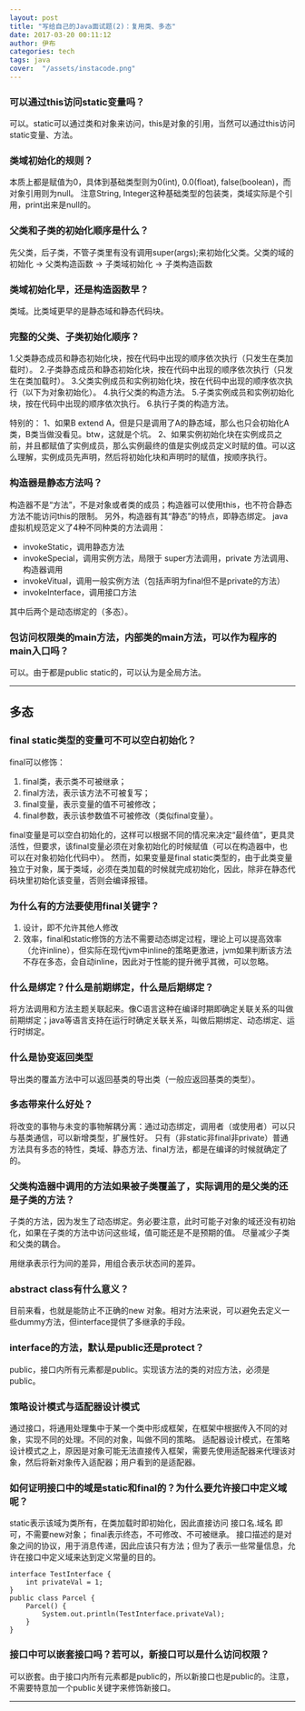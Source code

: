 ```yaml
---
layout: post
title: "写给自己的Java面试题(2)：复用类、多态"
date: 2017-03-20 00:11:12
author: 伊布
categories: tech
tags: java
cover:  "/assets/instacode.png"
---
```



### 可以通过this访问static变量吗？

可以。static可以通过类和对象来访问，this是对象的引用，当然可以通过this访问static变量、方法。

### 类域初始化的规则？

本质上都是赋值为0，具体到基础类型则为0(int), 0.0(float), false(boolean)，而对象引用则为null。
注意String, Integer这种基础类型的包装类，类域实际是个引用，print出来是null的。

### 父类和子类的初始化顺序是什么？

先父类，后子类，不管子类里有没有调用super(args);来初始化父类。父类的域的初始化 -> 父类构造函数 -> 子类域初始化 -> 子类构造函数

### 类域初始化早，还是构造函数早？

类域。比类域更早的是静态域和静态代码块。

### 完整的父类、子类初始化顺序？

1.父类静态成员和静态初始化块，按在代码中出现的顺序依次执行（只发生在类加载时）。
2.子类静态成员和静态初始化块，按在代码中出现的顺序依次执行（只发生在类加载时）。
3.父类实例成员和实例初始化块，按在代码中出现的顺序依次执行（以下为对象初始化）。
4.执行父类的构造方法。
5.子类实例成员和实例初始化块，按在代码中出现的顺序依次执行。
6.执行子类的构造方法。

特别的：
1、如果B extend A，但是只是调用了A的静态域，那么也只会初始化A类，B类当做没看见。btw，这就是个坑。
2、如果实例初始化块在实例成员之前，并且都赋值了实例成员，那么实例最终的值是实例成员定义时赋的值。可以这么理解，实例成员先声明，然后将初始化块和声明时的赋值，按顺序执行。

### 构造器是静态方法吗？

构造器不是“方法”，不是对象或者类的成员；构造器可以使用this，也不符合静态方法不能访问this的限制。
另外，构造器有其“静态”的特点，即静态绑定。
java虚拟机规范定义了4种不同种类的方法调用：

- invokeStatic，调用静态方法
- invokeSpecial，调用实例方法，局限于 super方法调用，private 方法调用、构造器调用
- invokeVitual，调用一般实例方法（包括声明为final但不是private的方法）
- invokeInterface，调用接口方法

其中后两个是动态绑定的（多态）。

### 包访问权限类的main方法，内部类的main方法，可以作为程序的main入口吗？
可以。由于都是public static的，可以认为是全局方法。

---
 多态
---
### final static类型的变量可不可以空白初始化？
final可以修饰：

1. final类，表示类不可被继承；
2. final方法，表示该方法不可被复写；
3. final变量，表示变量的值不可被修改；
4. final参数，表示该参数值不可被修改（类似final变量）。

final变量是可以空白初始化的，这样可以根据不同的情况来决定“最终值”，更具灵活性，但要求，该final变量必须在对象初始化的时候赋值（可以在构造器中，也可以在对象初始化代码中）。
然而，如果变量是final static类型的，由于此类变量独立于对象，属于类域，必须在类加载的时候就完成初始化，因此，除非在静态代码块里初始化该变量，否则会编译报错。

### 为什么有的方法要使用final关键字？
1. 设计，即不允许其他人修改
2. 效率，final和static修饰的方法不需要动态绑定过程，理论上可以提高效率（允许inline），但实际在现代jvm中inline的策略更激进，jvm如果判断该方法不存在多态，会自动inline，因此对于性能的提升微乎其微，可以忽略。

### 什么是绑定？什么是前期绑定，什么是后期绑定？
将方法调用和方法主题关联起来。像C语言这种在编译时期即确定关联关系的叫做前期绑定；java等语言支持在运行时确定关联关系，叫做后期绑定、动态绑定、运行时绑定。

### 什么是协变返回类型
导出类的覆盖方法中可以返回基类的导出类（一般应返回基类的类型）。

### 多态带来什么好处？
将改变的事物与未变的事物解耦分离：通过动态绑定，调用者（或使用者）可以只与基类通信，可以新增类型，扩展性好。
只有（非static非final非private）普通方法具有多态的特性，类域、静态方法、final方法，都是在编译的时候就确定了的。

### 父类构造器中调用的方法如果被子类覆盖了，实际调用的是父类的还是子类的方法？
子类的方法，因为发生了动态绑定。务必要注意，此时可能子对象的域还没有初始化，如果在子类的方法中访问这些域，值可能还是不是预期的值。
尽量减少子类和父类的耦合。

用继承表示行为间的差异，用组合表示状态间的差异。

### abstract class有什么意义？
目前来看，也就是能防止不正确的new 对象。相对方法来说，可以避免去定义一些dummy方法，但interface提供了多继承的手段。

### interface的方法，默认是public还是protect？
public，接口内所有元素都是public。实现该方法的类的对应方法，必须是public。

### 策略设计模式与适配器设计模式
通过接口，将通用处理集中于某一个类中形成框架，在框架中根据传入不同的对象，实现不同的处理。不同的对象，叫做不同的策略。
适配器设计模式，在策略设计模式之上，原因是对象可能无法直接传入框架，需要先使用适配器来代理该对象，然后将新对象传入适配器；用户看到的是适配器。

### 如何证明接口中的域是static和final的？为什么要允许接口中定义域呢？
static表示该域为类所有，在类加载时即初始化，因此直接访问 接口名.域名 即可，不需要new对象；
final表示终态，不可修改、不可被继承。
接口描述的是对象之间的协议，用于消息传递，因此应该只有方法；但为了表示一些常量信息，允许在接口中定义域来达到定义常量的目的。

```
interface TestInterface {
    int privateVal = 1;
}
public class Parcel {
    Parcel() {
        System.out.println(TestInterface.privateVal);
    }
}
```

### 接口中可以嵌套接口吗？若可以，新接口可以是什么访问权限？
可以嵌套。由于接口内所有元素都是public的，所以新接口也是public的。注意，不需要特意加一个public关键字来修饰新接口。


---
